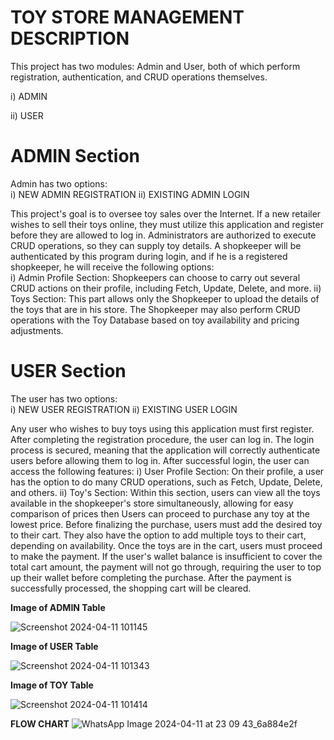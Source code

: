 TOY STORE MANAGEMENT
DESCRIPTION
===========
This project has two modules: Admin and User, both of which perform registration, authentication, and CRUD operations themselves.
			
   i) ADMIN
			
   ii) USER

ADMIN Section
=============
Admin has two options:  
 	i) NEW ADMIN REGISTRATION
 	ii) EXISTING ADMIN LOGIN  
  
This project's goal is to oversee toy sales over the Internet. If a new retailer wishes to sell their toys online, they must utilize this application and register before they are allowed to log in. Administrators are authorized to execute CRUD operations, so they can supply toy details. A shopkeeper will be authenticated by this program during login, and if he is a registered shopkeeper, he will receive the following options:	
 	i) Admin Profile Section: 
  		Shopkeepers can choose to carry out several CRUD actions on their profile, including Fetch, Update, Delete, and more.
 	ii) Toys Section: 
  		This part allows only the Shopkeeper to upload the details of the toys that are in his store. The Shopkeeper may also perform CRUD operations with the Toy Database based on toy availability and pricing adjustments.


USER Section
=============
The user has two options:  
 	i) NEW USER REGISTRATION
 	ii) EXISTING USER LOGIN
  
Any user who wishes to buy toys using this application must first register. After completing the registration procedure, the user can log in. The login process is secured, meaning that the application will correctly authenticate users before allowing them to log in. After successful login, the user can access the following features:
 	i) User Profile Section: 
  		On their profile, a user has the option to do many CRUD operations, such as Fetch, Update, Delete, and others.
 	ii) Toy's Section: 
  		Within this section, users can view all the toys available in the shopkeeper's store simultaneously, allowing for easy comparison of prices then Users can proceed to purchase any toy at the lowest price. Before finalizing the purchase, users must add the desired toy to their cart. They also have the option to add multiple toys to their cart, depending on availability. Once the toys are in the cart, users must proceed to make the payment. If the user's wallet balance is insufficient to cover the total cart amount, the payment will not go through, requiring the user to top up their wallet before completing the purchase. After the payment is successfully processed, the shopping cart will be cleared.


**Image of ADMIN Table**

![Screenshot 2024-04-11 101145](https://github.com/Manish6363/toyStoreManagement/assets/145590479/248ab009-74ab-4398-9117-7ee1311e1ed7)


**Image of USER Table**

![Screenshot 2024-04-11 101343](https://github.com/Manish6363/toyStoreManagement/assets/145590479/92e5372c-9ce6-4d28-9cc8-d03b67d1dd3e)


**Image of TOY Table**

![Screenshot 2024-04-11 101414](https://github.com/Manish6363/toyStoreManagement/assets/145590479/c088360d-c2fa-413e-9d2d-c88e7d09e8fa)





**FLOW CHART**
![WhatsApp Image 2024-04-11 at 23 09 43_6a884e2f](https://github.com/Manish6363/toyStoreManagement/assets/145590479/dd544e70-593a-4d19-a2d1-a1e3aebc2eee)

